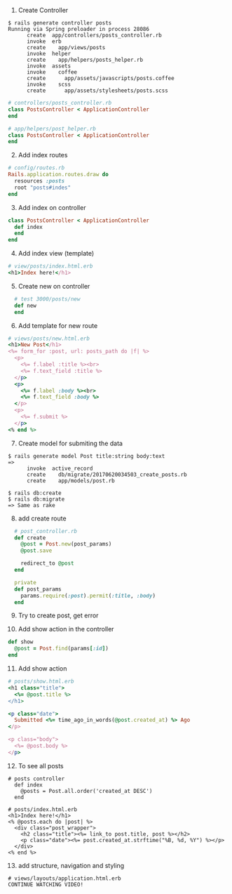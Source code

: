 1. Create Controller
```
$ rails generate controller posts
Running via Spring preloader in process 28086
      create  app/controllers/posts_controller.rb
      invoke  erb
      create    app/views/posts
      invoke  helper
      create    app/helpers/posts_helper.rb
      invoke  assets
      invoke    coffee
      create      app/assets/javascripts/posts.coffee
      invoke    scss
      create      app/assets/stylesheets/posts.scss
```
```ruby
# controllers/posts_controller.rb
class PostsController < ApplicationController
end
```
```ruby
# app/helpers/post_helper.rb
class PostsController < ApplicationController
end
```
2. Add index routes
```ruby
# config/routes.rb
Rails.application.routes.draw do
  resources :posts
  root "posts#indes"
end
```
3. Add index on controller
```ruby
class PostsController < ApplicationController
  def index
  end
end 
```
4. Add index view (template) 
```ruby
# view/posts/index.html.erb
<h1>Index here!</h1>
```
5. Create new on controller
```ruby
  # test 3000/posts/new
  def new
  end
```
6. Add template for new route
```ruby
# views/posts/new.html.erb
<h1>New Post</h1>
<%= form_for :post, url: posts_path do |f| %>
  <p>
    <%= f.label :title %><br>
    <%= f.text_field :title %>
  </p>
  <p>
    <%= f.label :body %><br>
    <%= f.text_field :body %>
  </p>
  <p>
    <%= f.submit %>
  </p>
<% end %>
```
7. Create model for submiting the data
```
$ rails generate model Post title:string body:text
=>
      invoke  active_record
      create    db/migrate/20170620034503_create_posts.rb
      create    app/models/post.rb
```
```
$ rails db:create
$ rails db:migrate
=> Same as rake 
```
8. add create route
```ruby
  # post_controller.rb
  def create
    @post = Post.new(post_params)
    @post.save

    redirect_to @post
  end

  private
  def post_params
    params.require(:post).permit(:title, :body)
  end
```
9. Try to create post, get error

10. Add show action in the controller
```ruby
def show
  @post = Post.find(params[:id])
end
```

11. Add show action
```ruby
# posts/show.html.erb
<h1 class="title">
  <%= @post.title %>
</h1>

<p class="date">
  Submitted <%= time_ago_in_words(@post.created_at) %> Ago
</p>

<p class="body">
  <%= @post.body %>
</p>
```
12. To see all posts
```
# posts controller
  def index
    @posts = Post.all.order('created_at DESC')
  end
```
```
# posts/index.html.erb
<h1>Index here!</h1>
<% @posts.each do |post| %>
  <div class="post_wrapper">
    <h2 class="title"><%= link_to post.title, post %></h2>
    <p class="date"><%= post.created_at.strftime("%B, %d, %Y") %></p>
  </div>
<% end %>
```
13. add structure, navigation and styling
```
# views/layouts/application.html.erb
CONTINUE WATCHING VIDEO!
```
